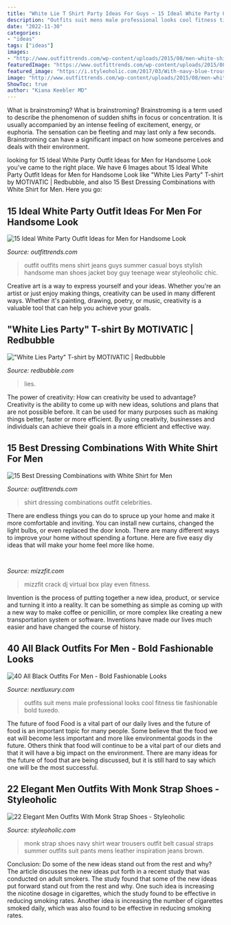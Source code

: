 ```yaml
---
title: "White Lie T Shirt Party Ideas For Guys ~ 15 Ideal White Party Outfit Ideas For Men For Handsome Look"
description: "Outfits suit mens male professional looks cool fitness tie fashionable bold tuxedo"
date: "2022-11-30"
categories:
- "ideas"
tags: ["ideas"]
images:
- "http://www.outfittrends.com/wp-content/uploads/2015/08/men-white-shirt-outfit-ideas14.jpg"
featuredImage: "https://www.outfittrends.com/wp-content/uploads/2015/08/b947ddfab5b8221820dfc29561cb006e.jpg"
featured_image: "https://i.styleoholic.com/2017/03/With-navy-blue-trousers-white-shirt-and-leather-belt.jpg"
image: "http://www.outfittrends.com/wp-content/uploads/2015/08/men-white-shirt-outfit-ideas14.jpg"
ShowToc: true
author: "Kiana Keebler MD"
---
```



What is brainstroming?
What is brainstroming? Brainstroming is a term used to describe the phenomenon of sudden shifts in focus or concentration. It is usually accompanied by an intense feeling of excitement, energy, or euphoria. The sensation can be fleeting and may last only a few seconds. Brainstroming can have a significant impact on how someone perceives and deals with their environment.

	

		
looking for 15 Ideal White Party Outfit Ideas for Men for Handsome Look you've came to the right place. We have 6 Images about 15 Ideal White Party Outfit Ideas for Men for Handsome Look like &quot;White Lies Party&quot; T-shirt by MOTIVATIC | Redbubble,  and also 15 Best Dressing Combinations with White Shirt for Men. Here you go:
		
    
## 15 Ideal White Party Outfit Ideas For Men For Handsome Look

<img loading=lazy src="https://www.outfittrends.com/wp-content/uploads/2015/08/b947ddfab5b8221820dfc29561cb006e.jpg" onerror="this.onerror=null;this.src='https://tse3.mm.bing.net/th?id=OIP.S14tA7t7H6KVSi4O1KUnpAAAAA&amp;pid=15.1';" alt="15 Ideal White Party Outfit Ideas for Men for Handsome Look">

_Source: outfittrends.com_

>outfit outfits mens shirt jeans guys summer casual boys stylish handsome man shoes jacket boy guy teenage wear styleoholic chic. 

	

Creative art is a way to express yourself and your ideas. Whether you're an artist or just enjoy making things, creativity can be used in many different ways. Whether it's painting, drawing, poetry, or music, creativity is a valuable tool that can help you achieve your goals.

    
## &quot;White Lies Party&quot; T-shirt By MOTIVATIC | Redbubble

<img loading=lazy src="https://ih1.redbubble.net/image.1612926800.0239/rco,womens_premium_t_shirt,flatlay,x1000,fafafa:ca443f4786,front-c,0,0,750,1000-bg,f8f8f8.jpg" onerror="this.onerror=null;this.src='https://tse4.mm.bing.net/th?id=OIP.iBJOahjNpIQZKM6oJ7u-IgHaJ4&amp;pid=15.1';" alt="&quot;White Lies Party&quot; T-shirt by MOTIVATIC | Redbubble">

_Source: redbubble.com_

>lies. 

	

The power of creativity: How can creativity be used to advantage?
Creativity is the ability to come up with new ideas, solutions and plans that are not possible before. It can be used for many purposes such as making things better, faster or more efficient. By using creativity, businesses and individuals can achieve their goals in a more efficient and effective way.

    
## 15 Best Dressing Combinations With White Shirt For Men

<img loading=lazy src="http://www.outfittrends.com/wp-content/uploads/2015/08/men-white-shirt-outfit-ideas14.jpg" onerror="this.onerror=null;this.src='https://tse4.mm.bing.net/th?id=OIP.IVj9KA6mK19nLcJSUJtfwgHaLH&amp;pid=15.1';" alt="15 Best Dressing Combinations with White Shirt for Men">

_Source: outfittrends.com_

>shirt dressing combinations outfit celebrities. 

	

There are endless things you can do to spruce up your home and make it more comfortable and inviting. You can install new curtains, changed the light bulbs, or even replaced the door knob. There are many different ways to improve your home without spending a fortune. Here are five easy diy ideas that will make your home feel more like home.

    
## 

<img loading=lazy src="http://mizzfit.com/Public/Files/post/bianca_jade_quarterly_subscription_box_fitness_e34e6fdcae.jpg" onerror="this.onerror=null;this.src='https://tse4.mm.bing.net/th?id=OIP.GmBFO1--zavRAXuEwWNTUgHaE5&amp;pid=15.1';" alt="">

_Source: mizzfit.com_

>mizzfit crack dj virtual box play even fitness. 

	

Invention is the process of putting together a new idea, product, or service and turning it into a reality. It can be something as simple as coming up with a new way to make coffee or penicillin, or more complex like creating a new transportation system or software. Inventions have made our lives much easier and have changed the course of history.

    
## 40 All Black Outfits For Men - Bold Fashionable Looks

<img loading=lazy src="http://nextluxury.com/wp-content/uploads/male-all-black-outfits-professional-suit-and-style-ideas-for-businessmen.jpg" onerror="this.onerror=null;this.src='https://tse2.mm.bing.net/th?id=OIP.Pw7-Dz-Qf06UQdNg-iVYQQAAAA&amp;pid=15.1';" alt="40 All Black Outfits For Men - Bold Fashionable Looks">

_Source: nextluxury.com_

>outfits suit mens male professional looks cool fitness tie fashionable bold tuxedo. 

	

The future of food
Food is a vital part of our daily lives and the future of food is an important topic for many people. Some believe that the food we eat will become less important and more like environmental goods in the future. Others think that food will continue to be a vital part of our diets and that it will have a big impact on the environment. There are many ideas for the future of food that are being discussed, but it is still hard to say which one will be the most successful.

    
## 22 Elegant Men Outfits With Monk Strap Shoes - Styleoholic

<img loading=lazy src="https://i.styleoholic.com/2017/03/With-navy-blue-trousers-white-shirt-and-leather-belt.jpg" onerror="this.onerror=null;this.src='https://tse3.mm.bing.net/th?id=OIP.ar64_TjYWSsg946qH-uA4gAAAA&amp;pid=15.1';" alt="22 Elegant Men Outfits With Monk Strap Shoes - Styleoholic">

_Source: styleoholic.com_

>monk strap shoes navy shirt wear trousers outfit belt casual straps summer outfits suit pants mens leather inspiration jeans brown. 

	

Conclusion: Do some of the new ideas stand out from the rest and why?
The article discusses the new ideas put forth in a recent study that was conducted on adult smokers. The study found that some of the new ideas put forward stand out from the rest and why. One such idea is increasing the nicotine dosage in cigarettes, which the study found to be effective in reducing smoking rates. Another idea is increasing the number of cigarettes smoked daily, which was also found to be effective in reducing smoking rates.

